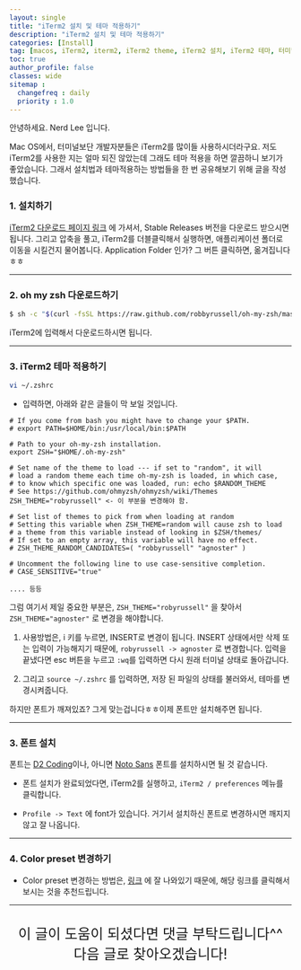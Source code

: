 ```yaml
---
layout: single
title: "iTerm2 설치 및 테마 적용하기"
description: "iTerm2 설치 및 테마 적용하기"
categories: [Install]
tag: [macos, iTerm2, iterm2, iTerm2 theme, iTerm2 설치, iTerm2 테마, 터미널]
toc: true
author_profile: false
classes: wide
sitemap :
  changefreq : daily
  priority : 1.0
---
```



안녕하세요. Nerd Lee 입니다.

Mac OS에서, 터미널보단 개발자분들은 iTerm2를 많이들 사용하시더라구요.
저도 iTerm2를 사용한 지는 얼마 되진 않았는데 그래도 테마 적용을 하면 깔끔하니 보기가 좋았습니다.
그래서 설치법과 테마적용하는 방법들을 한 번 공유해보기 위해 글을 작성했습니다.

### 1. 설치하기

[iTerm2 다운로드 페이지 링크](https://iterm2.com/downloads.html) 에 가셔서, Stable Releases 버전을 다운로드 받으시면 됩니다.
그리고 압축을 풀고, iTerm2를 더블클릭해서 실행하면, 애플리케이션 폴더로 이동을 시킬건지 물어봅니다. Application Folder 인가? 그 버튼 클릭하면, 옮겨집니다ㅎㅎ

---

### 2. oh my zsh 다운로드하기

```bash
$ sh -c "$(curl -fsSL https://raw.github.com/robbyrussell/oh-my-zsh/master/tools/install.sh)"
```
iTerm2에 입력해서 다운로드하시면 됩니다.

---

### 3. iTerm2 테마 적용하기

```bash
vi ~/.zshrc
```

- 입력하면, 아래와 같은 글들이 막 보일 것입니다.

```vim
# If you come from bash you might have to change your $PATH.
# export PATH=$HOME/bin:/usr/local/bin:$PATH

# Path to your oh-my-zsh installation.
export ZSH="$HOME/.oh-my-zsh"

# Set name of the theme to load --- if set to "random", it will
# load a random theme each time oh-my-zsh is loaded, in which case,
# to know which specific one was loaded, run: echo $RANDOM_THEME
# See https://github.com/ohmyzsh/ohmyzsh/wiki/Themes
ZSH_THEME="robyrussell" <- 이 부분을 변경해야 함.

# Set list of themes to pick from when loading at random
# Setting this variable when ZSH_THEME=random will cause zsh to load
# a theme from this variable instead of looking in $ZSH/themes/
# If set to an empty array, this variable will have no effect.
# ZSH_THEME_RANDOM_CANDIDATES=( "robbyrussell" "agnoster" )

# Uncomment the following line to use case-sensitive completion.
# CASE_SENSITIVE="true"

.... 등등

```

그럼 여기서 제일 중요한 부분은, `ZSH_THEME="robyrussell"` 을 찾아서 `ZSH_THEME="agnoster"` 로 변경을 해야합니다.

1. 사용방법은, i 키를 누르면, INSERT로 변경이 됩니다. INSERT 상태에서만 삭제 또는 입력이 가능해지기 때문에, `robyrussell -> agnoster` 로 변경합니다. 입력을 끝냈다면 esc 버튼을 누르고 `:wq`를 입력하면 다시 원래 터미널 상태로 돌아갑니다.

2. 그리고 `source ~/.zshrc` 를 입력하면, 저장 된 파일의 상태를 불러와서, 테마를 변경시켜줍니다.


하지만 폰트가 깨져있죠? 그게 맞는겁니다ㅎㅎ이제 폰트만 설치해주면 됩니다.

---

### 3. 폰트 설치

폰트는 [D2 Coding](https://github.com/naver/d2codingfont#%EB%8B%A4%EC%9A%B4%EB%A1%9C%EB%93%9C)이나, 아니면 [Noto Sans](https://fonts.google.com/noto/specimen/Noto+Sans+KR) 폰트를 설치하시면 될 것 같습니다.

- 폰트 설치가 완료되었다면, iTerm2를 실행하고, `iTerm2 / preferences` 메뉴를 클릭합니다.

- `Profile -> Text` 에 font가 있습니다. 거기서 설치하신 폰트로 변경하시면 깨지지 않고 잘 나옵니다.

---

### 4. Color preset 변경하기

- Color preset 변경하는 방법은, [링크](https://ooeunz.tistory.com/21) 에 잘 나와있기 때문에, 해당 링크를 클릭해서 보시는 것을 추천드립니다.

---

<br>

<div style="font-size:25px; text-align:center">
이 글이 도움이 되셨다면 댓글 부탁드립니다^^<br>
다음 글로 찾아오겠습니다!

</div>

